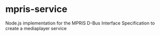mpris-service
=============

Node.js implementation for the MPRIS D-Bus Interface Specification to create a mediaplayer service
